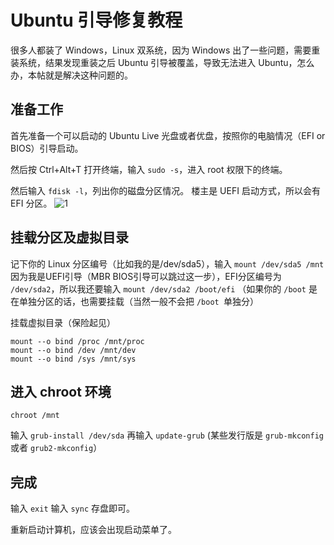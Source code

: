 # Ubuntu 引导修复教程
很多人都装了 Windows，Linux 双系统，因为 Windows 出了一些问题，需要重装系统，结果发现重装之后 Ubuntu 引导被覆盖，导致无法进入 Ubuntu，怎么办，本帖就是解决这种问题的。

## 准备工作
首先准备一个可以启动的 Ubuntu Live 光盘或者优盘，按照你的电脑情况（EFI or BIOS）引导启动。

然后按 Ctrl+Alt+T 打开终端，输入 `sudo -s`，进入 root 权限下的终端。

然后输入 `fdisk -l`，列出你的磁盘分区情况。
楼主是 UEFI 启动方式，所以会有 EFI 分区。
![1](https://github.com/UbuntuBar/userguide/raw/master/image/%E7%B3%BB%E7%BB%9F%E5%BC%95%E5%AF%BC%E4%BF%AE%E5%A4%8D%E6%95%99%E7%A8%8B/1.jpg)

## 挂载分区及虚拟目录

记下你的 Linux 分区编号（比如我的是/dev/sda5），输入 `mount /dev/sda5 /mnt`
因为我是UEFI引导（MBR BIOS引导可以跳过这一步），EFI分区编号为 `/dev/sda2`，所以我还要输入 `mount /dev/sda2 /boot/efi`
（如果你的 `/boot` 是在单独分区的话，也需要挂载（当然一般不会把 `/boot `单独分）

挂载虚拟目录（保险起见）
```
mount --o bind /proc /mnt/proc
mount --o bind /dev /mnt/dev
mount --o bind /sys /mnt/sys
```

## 进入 chroot 环境
```
chroot /mnt
```

输入 `grub-install /dev/sda`
再输入 `update-grub` (某些发行版是 `grub-mkconfig `或者 `grub2-mkconfig`）

## 完成
输入 `exit`
输入 `sync` 存盘即可。

重新启动计算机，应该会出现启动菜单了。